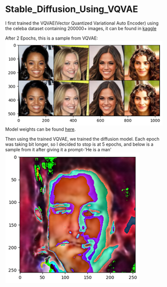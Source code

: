 # Stable_Diffusion_Using_VQVAE

I first trained the VQVAE(Vector Quantized Variational Auto Encoder) using the celeba dataset containing 200000+ images, it can be found in [kaggle](https://www.kaggle.com/datasets/jessicali9530/celeba-dataset)<br>

After 2 Epochs, this is a sample from VQVAE:<br>
![](https://github.com/tirthadagr8/Stable_Diffusion_Using_VQVAE/blob/main/old_files/vqvae_sample.png?raw=true)<br>
Model weights can be found [here](https://www.kaggle.com/models/mastersincsgo/vqvae_ckpt/PyTorch/vqvae_ckpt_celeba/1).

Then using the trained VQVAE, we trained the diffusion model. Each epoch was taking bit longer, so I decided to stop is at 5 epochs, and below is a sample from it after giving it a prompt-'He is a man'<br>
![](https://github.com/tirthadagr8/Stable_Diffusion_Using_VQVAE/blob/main/old_files/epoch4.png?raw=true)<br>
